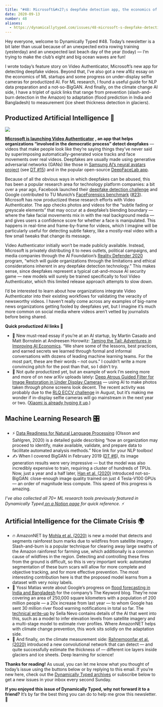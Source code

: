 ```yaml
---
title: "#48: Microsoft&#x27;s deepfake detection app, the economics of AI startups, and 3x ML for climate change "
date: 2020-09-13
number: 48
aliases:
  - https://dynamicallytyped.com/issues/48-microsoft-s-deepfake-detection-app-the-economics-of-ai-startups-and-3x-ml-for-climate-change-274365
---
```


Hey everyone, welcome to Dynamically Typed #48.
Today’s newsletter is a bit later than usual because of an unexpected extra rowing training (yesterday) and an unexpected last beach day of the year (today) — I’m trying to make the club’s eight and big ocean waves are fun!

I wrote today’s feature story on Video Authenticator, Microsoft’s new app for detecting deepfake videos.
Beyond that, I’ve also got a new a16z essay on the economics of ML startups and some progress on under-display selfie cameras for productized AI.
For ML research, I found a useful guide for NLP data preparation and a not-so-BigGAN.
And finally, on the climate change AI side, I have a triplet of quick links that range from prevention (slash-and-burn detection in the Amazon) to adaptation (flood prediction in India and Bangladesh) to measurement (ice sheet thickness detection in glaciers).

## Productized Artificial Intelligence 🔌

![](https://s3.amazonaws.com/revue/items/images/006/499/462/mail/1b6f5cdb2d383c1993c1d76546c3d679.png?1599928722)

[**Microsoft is launching Video Authenticator**](https://blogs.microsoft.com/on-the-issues/2020/09/01/disinformation-deepfakes-newsguard-video-authenticator/?utm_campaign=Dynamically%20Typed&utm_medium=email&utm_source=Revue%20newsletter) **, an app that helps organizations “involved in the democratic process” detect deepfakes** — videos that make people look like they’re saying things they’ve never said by superimposing automatically-generated voice tracks and face movements over real videos.
Deepfakes are usually made using generative adversarial networks (GANs) like those in [Samsung AI’s neural avatars project](https://arxiv.org/abs/1905.08233?utm_campaign=Dynamically%20Typed&utm_medium=email&utm_source=Revue%20newsletter) (see [DT #15](https://dynamicallytyped.com/issues/15-neural-avatars-ai-on-the-edge-and-apple-s-new-create-ml-app-180967?utm_campaign=Dynamically%20Typed&utm_medium=email&utm_source=Revue%20newsletter)) and in the popular open-source [DeepFaceLab app](https://github.com/iperov/DeepFaceLab?utm_campaign=Dynamically%20Typed&utm_medium=email&utm_source=Revue%20newsletter).

Because of all the obvious ways in which deepfakes can be abused, this has been a popular research area for technology platform companies: a bit over a year ago, Facebook launched their [deepfake detection challenge](https://ai.facebook.com/datasets/dfdc/?utm_campaign=Dynamically%20Typed&utm_medium=email&utm_source=Revue%20newsletter) and Google contributed to TU Munich’s [FaceForensics benchmark](http://kaldir.vc.in.tum.de/faceforensics_benchmark/index.php?utm_campaign=Dynamically%20Typed&utm_medium=email&utm_source=Revue%20newsletter) ([#23](https://dynamicallytyped.com/issues/23-robotic-raspberry-and-lettuce-pickers-2-5-billion-objects-in-pinterest-lens-and-an-analysis-of-the-ai-reproducibility-crisis-199555?utm_campaign=Dynamically%20Typed&utm_medium=email&utm_source=Revue%20newsletter)).
Microsoft has now productized these research efforts with Video Authenticator.
The app checks photos and videos for the “subtle fading or greyscale elements” that may occur at a deepfake’s blending boundary — where the fake facial movements mix in with the real background media — and gives users a confidence score for whether a face is manipulated.
This happens in real-time and frame-by-frame for videos, which I imagine will be particularly useful for detecting subtle fakery, like a mostly-real video with a few small tweaks that change its message.

Video Authenticator initially won’t be made publicly available.
Instead, Microsoft is privately distributing it to news outlets, political campaigns, and media companies through the AI Foundation’s [Reality Defender 2020](https://rd2020.org/?utm_campaign=Dynamically%20Typed&utm_medium=email&utm_source=Revue%20newsletter) program, “which will guide organizations through the limitations and ethical considerations inherent in any deepfake detection technology.” This makes sense, since deepfakes represent a typical cat-and-mouse AI security game — new models will surely be trained specifically to fool Video Authenticator, which this limited release approach attempts to slow down.

I’d be interested to learn about how organizations integrate Video Authenticator into their existing workflows for validating the veracity of newsworthy videos.
I haven’t really come across any examples of big-name news organizations getting fooled by deepfakes yet, but I imagine it’s much more common on social media where videos aren’t vetted by journalists before being shared.

**Quick productized AI links 🔌**

* 💼 New must-read essay if you’re at an AI startup, by Martin Casado and Matt Bornstein at Andreesen Horowitz: [Taming the Tail: Adventures in Improving AI Economics](https://a16z.com/2020/08/12/taming-the-tail-adventures-in-improving-ai-economics/?utm_campaign=8a80fc1006-Benedict%27s%20newsletter%20free&utm_medium=email&utm_source=Benedict%27s%20Newsletter&utm_term=0_4999ca107f-8a80fc1006-70536657). “We share some of the lessons, best practices, and earned secrets we learned through formal and informal conversations with dozens of leading machine learning teams. For the most part, these are their words – not ours.” I couldn’t write a more convincing pitch for the post than that, so I didn’t try.
* 📱 Not _quite_ productized yet, but an example of work I’m seeing more and more of on new arXiv uploads lately: [Deep Atrous Guided Filter for Image Restoration in Under Display Cameras](https://arxiv.org/abs/2008.06229?utm_campaign=Dynamically%20Typed&utm_medium=email&utm_source=Revue%20newsletter) — using AI to make photos taken _through_ phone screens look decent. The recent activity was probably due to the [RLQ ECCV challenge](https://rlq-tod.github.io?utm_campaign=Dynamically%20Typed&utm_medium=email&utm_source=Revue%20newsletter) in August, but it’s making me wonder if in-display selfie cameras will go mainstream in the next year or two. ([Xiaomi is already hyping it up](https://www.androidcentral.com/heres-what-xiaomis-first-phone-display-selfie-camera-might-look?utm_campaign=Dynamically%20Typed&utm_medium=email&utm_source=Revue%20newsletter).)

## Machine Learning Research 🎛

* ⚡️ [Data Readiness for Natural Language Processing](https://arxiv.org/abs/2009.02043?utm_campaign=Dynamically%20Typed&utm_medium=email&utm_source=Revue%20newsletter) (Olsson and Sahlgren, 2020) is a detailed guide describing “how an organization may proceed to identify, make available, validate, and prepare data to facilitate automated analysis methods.” Nice link for your NLP toolbox!
* ✍️ When I covered BigGAN in February 2019 ([DT #6](https://dynamicallytyped.com/issues/6-deep-reinforcement-learning-from-an-atari-zoo-to-a-self-driving-car-in-20-minutes-155882?utm_campaign=Dynamically%20Typed&utm_medium=email&utm_source=Revue%20newsletter)), its image generation results were very impressive — but the model was also incredibly expensive to train, requiring a cluster of hundreds of TPUs. Now, just a year and a half later, [Han et al. (2020)](https://arxiv.org/abs/2009.04433?utm_campaign=Dynamically%20Typed&utm_medium=email&utm_source=Revue%20newsletter) introduced not-so-BigGAN: close-enough image quality trained on just 4 Tesla-V100 GPUs — an order of magnitude less compute. This speed of this progress is amazing.

_I’ve also collected all 70+ ML research tools previously featured in Dynamically Typed_[ _on a Notion page_](https://www.notion.so/adab36fecaea4306880898f41dcb9cb3?utm_campaign=Dynamically%20Typed&utm_medium=email&utm_source=Revue%20newsletter&v=cb3a74562c914234ac171931dad6c2e4) _for quick reference.
⚡️_

## Artificial Intelligence for the Climate Crisis 🌍

* 🔥 AmazonNET by [Mohla et al. (2020)](https://arxiv.org/abs/2009.04634?utm_campaign=Dynamically%20Typed&utm_medium=email&utm_source=Revue%20newsletter) is new a model that detects and segments rainforest burn marks due to wildfires from satellite imagery. Slash-and-burn is a popular technique for clearing away large swaths of the Amazon rainforest for farming use, which additionally is a common cause of wildfires in the region. Detecting and controlling these fires from the ground is difficult, so this is very important work: automated segmentation of these burn scars will allow for more complete and objective tracking, and for more effective prevention. The most interesting contribution here is that the proposed model learns from a dataset with very noisy labels.
* 🌊 Yossi Matias wrote about Google’s progress on [flood forecasting in India and Bangladesh](https://blog.google/technology/ai/flood-forecasts-india-bangladesh/?utm_campaign=Dynamically%20Typed&utm_medium=email&utm_source=Revue%20newsletter) for the company’s The Keyword blog. They’re now covering an area of 250,000 square kilometers with a population of 200 million people — a 20x increase from last year — to whom Google has sent 30 million river flood warning notifications in total so far. The [technical write-up](https://ai.googleblog.com/2020/09/the-technology-behind-our-recent.html?utm_campaign=Dynamically%20Typed&utm_medium=email&utm_source=Revue%20newsletter) by Sella Nevo contains details of the AI that went into this, such as a model to infer elevation levels from satellite imagery and a multi-stage model to estimate river profiles. Where AmazonNET helps with climate change prevention, this work sits solidly on the adaptation side.
* 🧊 And finally, on the climate measurement side: [Rahnemoonfar et al. (2020)](https://arxiv.org/abs/2009.00191?utm_campaign=Dynamically%20Typed&utm_medium=email&utm_source=Revue%20newsletter) introduced a new convolutional network that can detect — and quite successfully estimate the thickness of — different ice layers inside glaciers and ice sheets. Deep learning for science!

**Thanks for reading!**
As usual, you can let me know what you thought of today’s issue using the buttons below or by replying to this email.
If you’re new here, check out the [Dynamically Typed archives](https://dynamicallytyped.com/?utm_campaign=Dynamically%20Typed&utm_medium=email&utm_source=Revue%20newsletter) or subscribe below to get a new issues in your inbox every second Sunday.

**If you enjoyed this issue of Dynamically Typed, why not forward it to a friend?**
It’s by far the best thing you can do to help me grow this newsletter.
📓
